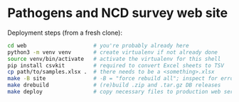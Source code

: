 <!--[![site status](https://tfinternal.research.cchmc.org/gitlab/tftools/teds-viral-tf-survey/badges/master/pipeline.svg)](https://tfinternal.research.cchmc.org/gitlab/tftools/teds-viral-tf-survey/commits/master)-->
# Pathogens and NCD survey web site

Deployment steps (from a fresh clone):

```bash
cd web                     # you're probably already here
python3 -m venv venv       # create virtualenv if not already done
source venv/bin/activate   # activate the virtualenv for this shell
pip install csvkit         # required to convert Excel sheets to TSV
cp path/to/samples.xlsx .  # there needs to be a <something>.xlsx
make -B site               # -B = "force rebuild all"; inspect for errors
make drebuild              # (re)build .zip and .tar.gz DB releases
make deploy                # copy necessary files to production web server
```
